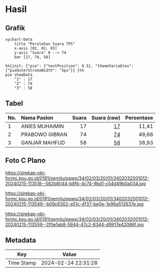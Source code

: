 # Hasil

## Grafik

```mermaid
xychart-beta
    title "Perolehan Suara TPS"
    x-axis [01, 02, 03]
    y-axis "Suara" 0 --> 74
    bar [17, 74, 58]
```

```mermaid
%%{init: {"pie": {"textPosition": 0.5}, "themeVariables": {"pieOuterStrokeWidth": "5px"}} }%%
pie showData
    "1" : 17
    "2" : 74
    "3" : 58
```

## Tabel

| No. | Nama Paslon    | Suara | Suara (raw) | Persentase |
|:--- |:-------------- | -----:| -----------:| ----------:|
| 1   | ANIES MUHAIMIN | 17    | [17][p-1]   | 11,41      |
| 2   | PRABOWO GIBRAN | 74    | [74][p-2]   | 49,66      |
| 3   | GANJAR MAHFUD  | 58    | [58][p-3]   | 38,93      |


[p-1]: https://github.com/gigit-pemilu/pemilu-2024-34-di-yogyakarta/blob/main/pilpres/hitung-suara/sub/34-di-yogyakarta/sub/02-bantul/sub/03-kretek/sub/2001-tirtomulyo/sub/012-tps/sub/paslon-1.txt
[p-2]: https://github.com/gigit-pemilu/pemilu-2024-34-di-yogyakarta/blob/main/pilpres/hitung-suara/sub/34-di-yogyakarta/sub/02-bantul/sub/03-kretek/sub/2001-tirtomulyo/sub/012-tps/sub/paslon-2.txt
[p-3]: https://github.com/gigit-pemilu/pemilu-2024-34-di-yogyakarta/blob/main/pilpres/hitung-suara/sub/34-di-yogyakarta/sub/02-bantul/sub/03-kretek/sub/2001-tirtomulyo/sub/012-tps/sub/paslon-3.txt

## Foto C Plano

https://sirekap-obj-formc.kpu.go.id/0191/pemilu/ppwp/34/02/03/20/01/3402032001012-20240215-113518--562b8044-b8fb-4c74-9bd1-c54d49b0a034.jpg

https://sirekap-obj-formc.kpu.go.id/0191/pemilu/ppwp/34/02/03/20/01/3402032001012-20240215-113549--b09c6302-e51c-4f37-be0e-1e96a512637e.jpg

https://sirekap-obj-formc.kpu.go.id/0191/pemilu/ppwp/34/02/03/20/01/3402032001012-20240215-113559--2f0e1ab8-5944-47c2-8344-d9917e42086f.jpg


## Metadata

| Key        | Value               |
| ---------- | ------------------- |
| Time Stamp | 2024-02-24 22:31:28 |



